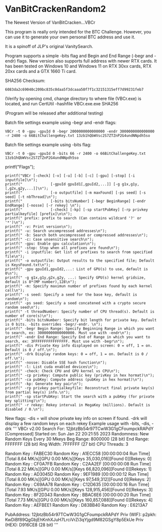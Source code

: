 # VanBitCrackenRandom2
The Newest Version of VanBitCracken...VBCr

This program is really only intended for the BTC Challenge. However, you can use it to generate your own personal BTC address and use it.

It is a spinoff of JLP's original VanitySearch.

Program supports a simple -bits flag and Begin and End Range (-begr and -endr) flags. New version also supports full address with newer RTX cards. It has been tested on Windows 10 and Windows 11 on RTX 30xx cards, RTX 20xx cards and a GTX 1660 Ti card.

SHA256 Checksum:
```
6083da2c69040c209bc835c0daa5f3dcaaa50f7f1c32151315eff7d99231feb7
```
(Verify by opening cmd, change directory to where file (VBCr.exe) is located, and run CertUtil -hashfile VBCr.exe.exe SHA256


(Program will be released after additional testing)

Batch file settings example using -begr and -endr flags:
```
VBCr -t 0 -gpu -gpuId 0 -begr 2000000000000000 -endr 3000000000000000 -r 2400 -o 66BitChallengeKey.txt 13zb1hQbWVsc2S7ZTZnP2G4undNNpdh5so
```

Batch file settings example using -bits flag:
```
VBCr -t 0 -gpu -gpuId 0 -bits 66 -r 2400 -o 66BitChallengeKey.txt 13zb1hQbWVsc2S7ZTZnP2G4undNNpdh5so
```

printf("Flags");

    printf("VBCr [-check] [-v] [-u] [-b] [-c] [-gpu] [-stop] [-i inputfile]\n");
	printf("             [-gpuId gpuId1[,gpuId2,...]] [-g g1x,g1y,[,g2x,g2y,...]]\n");
	printf("             [-o outputfile] [-m maxFound] [-ps seed] [-s seed] [-t nbThread]\n");
	printf("             [-bits bitsNumber] [-begr BeginRange] [-endr EndRange] [-nosse] [-r rekey] \n");
	printf("             [-check] [-kp] [-sp startPubKey] [-rp privkey partialkeyfile] [prefix]\n\n");
	printf(" prefix: prefix to search (Can contains wildcard '?' or '*')\n");
	printf(" -v: Print version\n");
	printf(" -u: Search uncompressed addresses\n");
	printf(" -b: Search both uncompressed or compressed addresses\n");
	printf(" -c: Case unsensitive search\n");
	printf(" -gpu: Enable gpu calculation\n");
	printf(" -stop: Stop when all prefixes are found\n");
	printf(" -i inputfile: Get list of prefixes to search from specified file\n");
	printf(" -o outputfile: Output results to the specified file; Default is KeysFound.txt\n");
	printf(" -gpu gpuId1,gpuId2,...: List of GPU(s) to use, default is 0\n");
	printf(" -g g1x,g1y,g2x,g2y, ...: Specify GPU(s) kernel gridsize, default is 8*(MP number),128\n");
	printf(" -m: Specify maximun number of prefixes found by each kernel call\n");
	printf(" -s seed: Specify a seed for the base key, default is random\n");
	printf(" -ps seed: Specify a seed concatened with a crypto secure random seed\n");
	printf(" -t threadNumber: Specify number of CPU thread(s). Default is number of core(s)\n");
	printf(" -bits bitsNumber: Specify bit length for private key. Default is 0 bits. -bits overrides -begr/-endr. \n");
	printf(" -begr Begin Range: Specify Beginning Range in which you want to search, ex: 30000000000000000. Must use with -endr\n");
	printf(" -endr End Range: Specify End of Range in which you want to search, ex: 3FFFFFFFFFFFFFFFF. Must use with -begr\n");
	printf(" -dis Private Key info displayed on screen: 0 = off, 1 = on. Default is 0 / off.\n");
	printf(" -drk Display random keys: 0 = off, 1 = on. Default is 0 / off.\n");
	printf(" -nosse: Disable SSE hash function\n");
	printf(" -l: List cuda enabled devices\n");
	printf(" -check: Check CPU and GPU kernel vs CPU\n");
	printf(" -cp privKey: Compute public key (privKey in hex hormat)\n");
	printf(" -ca pubKey: Compute address (pubKey in hex hormat)\n");
	printf(" -kp: Generate key pair\n");
	printf(" -rp privkey partialkeyfile: Reconstruct final private key(s) from partial key(s) info.\n");
	printf(" -sp startPubKey: Start the search with a pubKey (for private key splitting)\n");
	printf(" -r rekey: Rekey interval in MegaKey (millions). Default is disabled / 0.\n");

New flags: -dis = will show private key info on screen if found. -drk will display a few random keys on each rekey
Example usage with -bits, -dis, -drk
'''
VBCr v2.00
 Search For: 12jbtzBb54r97TCwW3G1gCFoumpckRAPdY [Compressed]
 Started on: Sun Jan 22 20:21:55 2023
 Randomness: New Random Keys Every 30 Mkeys
  Beg Range: 8000000 (28 bit)
  End Range: FFFFFFF (28 bit)
  Rng Width: 7FFFFFF (27 bit)
CPU Threads: 3

Random Key :  FABEC30
Random Key :  A1ECC58
 [00:00:00:04 Run Time][Total 8.64 MK/s][GPU 0.00 MK/s][Keys 35,030,016][Found 0][Rekeys: 0]
Random Key :  CF0A7FB
Random Key :  C2AA2EF
 [00:00:00:08 Run Time][Total 8.22 MK/s][GPU 0.00 MK/s][Keys 66,820,096][Found 0][Rekeys: 1]
Random Key :  AD3045D
Random Key :  9EF1989
 [00:00:00:12 Run Time][Total 8.00 MK/s][GPU 0.00 MK/s][Keys 97,549,312][Found 0][Rekeys: 2]
Random Key :  C69AA78
Random Key :  C12D635
 [00:00:00:16 Run Time][Total 7.93 MK/s][GPU 0.00 MK/s][Keys 128,915,456][Found 0][Rekeys: 3]
Random Key :  8F2D343
Random Key :  BBAC6E6
 [00:00:00:20 Run Time][Total 7.73 MK/s][GPU 0.00 MK/s][Keys 160,857,088][Found 0][Rekeys: 4]
Random Key :  AEFBEE1
Random Key :  D83BB40
Random Key :  E6213A7

PubAddress: 12jbtzBb54r97TCwW3G1gCFoumpckRAPdY
Priv (WIF): p2pkh: KwDiBf89QgGbjEhKnhXJuH7LrciVrZi3qYjgd9M82GSgY8p5EkUe
Priv (HEX): D916CE8 (28 bit)
'''
